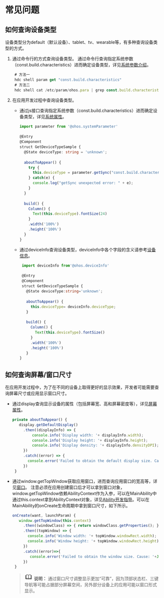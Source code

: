 # 常见问题


## 如何查询设备类型

设备类型分为default（默认设备）、tablet、tv、wearable等，有多种查询设备类型的方式。

1. 通过命令行的方式查询设备类型。
   通过命令行查询指定系统参数（const.build.characteristics）进而确定设备类型，详见[系统参数介绍](../../../device-dev/subsystems/subsys-boot-syspara.md)。

   
   ```ts
    # 方法一
    hdc shell param get "const.build.characteristics"
    # 方法二
    hdc shell cat /etc/param/ohos.para | grep const.build.characteristic
   ```

2. 在应用开发过程中查询设备类型。
   - 通过js接口查询指定系统参数（const.build.characteristics）进而确定设备类型，详见[系统属性](../../reference/apis/js-apis-system-parameter.md)。
     
      ```ts
      import parameter from '@ohos.systemParameter'
      
      @Entry
      @Component
      struct GetDeviceTypeSample {
        @State deviceType: string = 'unknown'; 
      
        aboutToAppear() {
          try {
            this.deviceType = parameter.getSync("const.build.characteristics");
          } catch(e) {
            console.log("getSync unexpected error: " + e);
          }
        }
      
        build() {
          Column() {
            Text(this.deviceType).fontSize(24)
          }
          .width('100%')
          .height('100%')
        }
      }
      ```
   - 通过deviceInfo查询设备类型，deviceInfo中各个字段的含义请参考[设备信息](../../reference/apis/js-apis-device-info.md)。
     
      ```ts
       import deviceInfo from'@ohos.deviceInfo'
      
       @Entry
       @Component
       struct GetDeviceTypeSample {
         @State deviceType:string='unknown';
      
         aboutToAppear() {
           this.deviceType= deviceInfo.deviceType;
         }
      
         build() {
           Column() {
             Text(this.deviceType).fontSize()
           }
           .width('100%')
           .height('100%')
         }
      }
      ```


## 如何查询屏幕/窗口尺寸

在应用开发过程中，为了在不同的设备上取得更好的显示效果，开发者可能需要查询屏幕尺寸或应用显示窗口尺寸。

- 通过display查询显示设备的属性（包括屏幕宽、高和屏幕密度等），详见[屏幕属性](../../reference/apis/js-apis-display.md)。
  
  ```ts
  private aboutToAppear() {
     display.getDefaultDisplay()
       .then((displayInfo) => {
           console.info('Display width: '+ displayInfo.width);
           console.info('Display height: '+ displayInfo.height);
           console.info('Display density: '+ displayInfo.densityDPI);
       })
       .catch((error) => {
         console.error('Failed to obtain the default display size. Cause:  '+JSON.stringify(error));
       })
   }
  ```

- 通过window.getTopWindow获取应用窗口，进而查询应用窗口的宽高等，详见[窗口](../../reference/apis/js-apis-window.md)。
  注意必须在应用创建窗口后才可以拿到窗口对象，window.getTopWindow依赖AbilityContext作为入参，可以在MainAbility中通过this.context拿到AbilityContext对象，详见[Ability开发指导](../../ability/stage-ability.md)。可以在MainAbility的onCreate生命周期中拿到窗口尺寸，如下所示。

  
  ```ts
  onCreate(want, launchParam) {
     window.getTopWindow(this.context)
       .then((windowClass) => { return windowClass.getProperties(); })
       .then((topWindow) => {
         console.info('Window width: '+ topWindow.windowRect.width);
         console.info('Window height: '+ topWindow.windowRect.height);
       })
       .catch((error)=>{
          console.error('Failed to obtain the window size. Cause: '+JSON.stringify(error));
       })
   }
  ```

  > ![icon-note.gif](public_sys-resources/icon-note.gif) **说明：**
  > 通过窗口尺寸调整显示更加“可靠”，因为顶部状态栏、三键导航等可能占据部分屏幕空间，另外部分设备上的应用可能以窗口形式显示。
